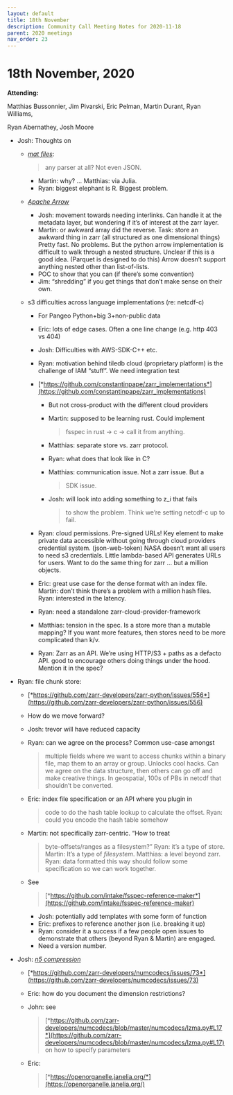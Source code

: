 ```yaml
---
layout: default
title: 18th November
description: Community Call Meeting Notes for 2020-11-18
parent: 2020 meetings
nav_order: 23
---
```


# 18th November, 2020

**Attending:**

Matthias Bussonnier, Jim Pivarski, Eric Pelman, Martin Durant, Ryan
Williams,

Ryan Abernathey, Josh Moore

-   Josh: Thoughts on

    -   [*mat files*](https://github.com/zarr-developers/community/issues/16):
        > any parser at all? Not even JSON.

        -   Martin: why? … Matthias: via Julia.
        -   Ryan: biggest elephant is R. Biggest problem.

    -   [*Apache Arrow*](https://github.com/zarr-developers/zarr-python/issues/515)

        -   Josh: movement towards needing interlinks. Can handle it at
            the metadata layer, but wondering if it’s of interest at the
            zarr layer.
        -   Martin: or awkward array did the reverse. Task: store an
            awkward thing in zarr (all structured as one dimensional
            things) Pretty fast. No problems. But the python arrow
            implementation is difficult to walk through a nested
            structure. Unclear if this is a good idea. (Parquet is
            designed to do this) Arrow doesn’t support anything nested
            other than list-of-lists.
        -   POC to show that you can (if there’s some convention)
        -   Jim: “shredding” if you get things that don’t make sense on
            their own.

    -   s3 difficulties across language implementations (re: netcdf-c)

        -   For Pangeo Python+big 3+non-public data

        -   Eric: lots of edge cases. Often a one line change (e.g. http
            403 vs 404)

        -   Josh: Difficulties with AWS-SDK-C++ etc.

        -   Ryan: motivation behind tiledb cloud (proprietary platform)
            is the challenge of IAM “stuff”. We need integration test

        -   [*https://github.com/constantinpape/zarr_implementations*](https://github.com/constantinpape/zarr_implementations)

            -   But not cross-product with the different cloud providers

            -   Martin: supposed to be learning rust. Could implement
                > fsspec in rust → c → call it from anything.

            -   Matthias: separate store vs. zarr protocol.

            -   Ryan: what does that look like in C?

            -   Matthias: communication issue. Not a zarr issue. But a
                > SDK issue.

            -   Josh: will look into adding something to z_i that fails
                > to show the problem. Think we’re setting netcdf-c up
                > to fail.

        -   Ryan: cloud permissions. Pre-signed URLs! Key element to
            make private data accessible without going through cloud
            providers credential system. (json-web-token) NASA doesn’t
            want all users to need s3 credentials. Little lambda-based
            API generates URLs for users. Want to do the same thing for
            zarr … but a million objects.

        -   Eric: great use case for the dense format with an index
            file. Martin: don’t think there’s a problem with a million
            hash files. Ryan: interested in the latency.

        -   Ryan: need a standalone zarr-cloud-provider-framework

        -   Matthias: tension in the spec. Is a store more than a
            mutable mapping? If you want more features, then stores need
            to be more complicated than k/v.

        -   Ryan: Zarr as an API. We’re using HTTP/S3 + paths as a
            defacto API. good to encourage others doing things under the
            hood. Mention it in the spec?

-   Ryan: file chunk store:

    -   [*https://github.com/zarr-developers/zarr-python/issues/556*](https://github.com/zarr-developers/zarr-python/issues/556)

    -   How do we move forward?

    -   Josh: trevor will have reduced capacity

    -   Ryan: can we agree on the process? Common use-case amongst
        > multiple fields where we want to access chunks within a binary
        > file, map them to an array or group. Unlocks cool hacks. Can
        > we agree on the data structure, then others can go off and
        > make creative things. In geospatial, 100s of PBs in netcdf
        > that shouldn’t be converted.

    -   Eric: index file specification or an API where you plugin in
        > code to do the hash table lookup to calculate the offset.
        > Ryan: could you encode the hash table somehow

    -   Martin: not specifically zarr-centric. “How to treat
        > byte-offsets/ranges as a filesystem?” Ryan: it’s a type of
        > store. Martin: It’s a type of *filesystem*. Matthias: a level
        > beyond zarr. Ryan: data formatted this way should follow some
        > specification so we can work together.

    -   See
        > [*https://github.com/intake/fsspec-reference-maker*](https://github.com/intake/fsspec-reference-maker)

        -   Josh: potentially add templates with some form of function
        -   Eric: prefixes to reference another json (i.e. breaking it
            up)
        -   Ryan: consider it a success if a few people open issues to
            demonstrate that others (beyond Ryan & Martin) are engaged.
        -   Need a version number.

-   Josh: [*n5
    compression*](https://github.com/zarr-developers/zarr-python/pull/577)

    -   [*https://github.com/zarr-developers/numcodecs/issues/73*](https://github.com/zarr-developers/numcodecs/issues/73)

    -   Eric: how do you document the dimension restrictions?

    -   John: see
        > [*https://github.com/zarr-developers/numcodecs/blob/master/numcodecs/lzma.py#L17*](https://github.com/zarr-developers/numcodecs/blob/master/numcodecs/lzma.py#L17)
        > on how to specify parameters

    -   Eric:
        > [*https://openorganelle.janelia.org/*](https://openorganelle.janelia.org/)

